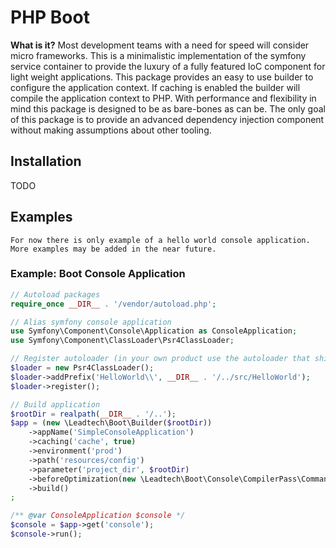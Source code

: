 # PHP Boot

**What is it?**
Most development teams with a need for speed will consider micro frameworks. This is a minimalistic implementation of the symfony service container to provide
the luxury of a fully featured IoC component for light weight applications.
This package provides an easy to use builder to configure the application context.
If caching is enabled the builder will compile the application context to PHP.
With performance and flexibility in mind this package is designed to be as bare-bones as can be.
The only goal of this package is to provide an advanced dependency injection component without making assumptions about other tooling.


## Installation
TODO

## Examples

`For now there is only example of a hello world console application. More examples may be added in the near future.`

### Example: Boot Console Application


```php
// Autoload packages
require_once __DIR__ . '/vendor/autoload.php';

// Alias symfony console application
use Symfony\Component\Console\Application as ConsoleApplication;
use Symfony\Component\ClassLoader\Psr4ClassLoader;

// Register autoloader (in your own product use the autoloader that ships with composer, this is just for demo purposes)
$loader = new Psr4ClassLoader();
$loader->addPrefix('HelloWorld\\', __DIR__ . '/../src/HelloWorld');
$loader->register();

// Build application
$rootDir = realpath(__DIR__ . '/..');
$app = (new \Leadtech\Boot\Builder($rootDir))
    ->appName('SimpleConsoleApplication')
    ->caching('cache', true)
    ->environment('prod')
    ->path('resources/config')
    ->parameter('project_dir', $rootDir)
    ->beforeOptimization(new \Leadtech\Boot\Console\CompilerPass\CommandCompilerPass())
    ->build()
;

/** @var ConsoleApplication $console */
$console = $app->get('console');
$console->run();
```
